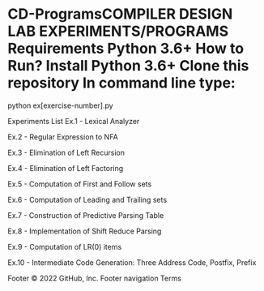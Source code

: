 # CD-ProgramsCOMPILER DESIGN LAB EXPERIMENTS/PROGRAMS Requirements Python 3.6+ How to Run? Install Python 3.6+ Clone this repository In command line type:

python ex[exercise-number].py

Experiments List Ex.1 - Lexical Analyzer

Ex.2 - Regular Expression to NFA

Ex.3 - Elimination of Left Recursion

Ex.4 - Elimination of Left Factoring

Ex.5 - Computation of First and Follow sets

Ex.6 - Computation of Leading and Trailing sets

Ex.7 - Construction of Predictive Parsing Table

Ex.8 - Implementation of Shift Reduce Parsing

Ex.9 - Computation of LR(0) items

Ex.10 - Intermediate Code Generation: Three Address Code, Postfix, Prefix

Footer
© 2022 GitHub, Inc.
Footer navigation
Terms
